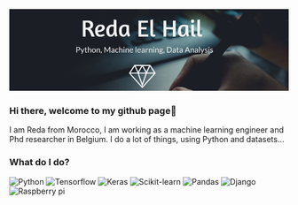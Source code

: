 <img src="/banner1.jpg" alt="banner" />


### Hi there, welcome to my github page👋

I am Reda from Morocco, I am working as a machine learning engineer and Phd researcher in Belgium. I do a lot of things, using Python and datasets...


### What do I do?

<p>
  <img alt="Python" src="https://img.shields.io/badge/Python-3776AB?logo=react&logoColor=white&style=for-the-badge" />
  <img alt="Tensorflow" src="https://img.shields.io/badge/TensorFlow-FF6F00?logo=tensorflow&logoColor=white&style=for-the-badge" />
  <img alt="Keras" src="https://img.shields.io/badge/Keras-D00000?logo=keras&logoColor=white&style=for-the-badge" />
  <img alt="Scikit-learn" src="https://img.shields.io/badge/scikit-learn-F7931E?logo=scikit-learn&logoColor=white&style=for-the-badge" />
  <img alt="Pandas" src="https://img.shields.io/badge/pandas-150458?logo=pandas&logoColor=white&style=for-the-badge" />
  <img alt="Django" src="https://img.shields.io/badge/Django-092E20?logo=django&logoColor=white&style=for-the-badge" />
  <img alt="Raspberry pi" src="https://img.shields.io/badge/Raspberry Pi-C51A4A?logo=raspberrypi&logoColor=white&style=for-the-badge" />
</p>

